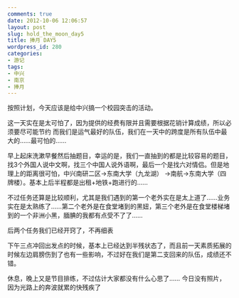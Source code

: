 ```yaml
---
comments: true
date: 2012-10-06 12:06:57
layout: post
slug: hold_the_moon_day5
title: 捧月 DAY5
wordpress_id: 280
categories:
- 游记
tags:
- 中兴
- 南京
- 捧月
---
```


按照计划，今天应该是给中兴搞一个校园突击的活动。

这一天实在是太可怕了，因为提供的经费有限并且需要根据花销计算成绩，所以必须要尽可能节约
而我们是运气最好的队伍，我们在一天中的跨度是所有队伍中最大的……最可怕的……

早上起床洗漱早餐然后抽题目，幸运的是，我们一直抽到的都是比较容易的题目，找3个外国人说中文啊，找三个中国人说外语啊，最后一个是找六对情侣。但是地理上的距离很可怕，中兴南研二区->东南大学（九龙湖） ->南航->东南大学（四牌楼）。基本上后半程都是出租+地铁+跑进行的……

不过任务还算是比较顺利，尤其是我们遇到的第一个老外实在是太上道了……业务实在是太熟练了……第二个老外是在食堂堵到的黑妞，第三个老外是在食堂楼梯堵到的一个非洲小黑，腼腆的我都有点受不了了……

后两个任务我们已经开窍了，不再细表

下午三点冲回出发点的时候，基本上已经达到半残状态了，而且前一天素质拓展的时候左边肩膀伤到了也有一些影响，不过好在我们是第二支回来的队伍，成绩还不错。

休息，晚上又是节目排练，不过估计大家都没有什么心思了……
今日没有照片，因为光路上的奔波就累的快残疾了
